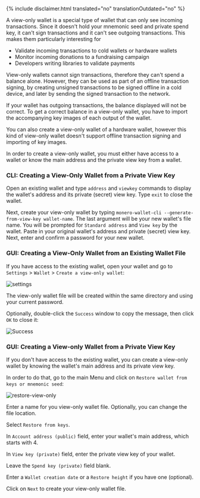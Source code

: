{% include disclaimer.html translated="no" translationOutdated="no" %}

A view-only wallet is a special type of wallet that can only see incoming transactions. Since it doesn't hold your mnemonic seed and private spend key, it can't sign transactions and it can't see outgoing transactions. This makes them particularly interesting for

* Validate incoming transactions to cold wallets or hardware wallets
* Monitor incoming donations to a fundraising campaign
* Developers writing libraries to validate payments

View-only wallets cannot sign transactions, therefore they can't spend a balance alone. However, they can be used as part of an offline transaction signing, by creating unsigned transactions to be signed offline in a cold device, and later by sending the signed transaction to the network.

If your wallet has outgoing transactions, the balance displayed will not be correct. To get a correct balance in a view-only wallet, you have to import the accompanying key images of each output of the wallet.

You can also create a view-only wallet of a hardware wallet, however this kind of view-only wallet doesn't support offline transaction signing and importing of key images.

In order to create a view-only wallet, you must either have access to a wallet or know the main address and the private view key from a wallet.

### CLI: Creating a View-Only Wallet from a Private View Key

Open an existing wallet and type `address` and `viewkey` commands to display the wallet's address and its private (secret) view key. Type `exit` to close the wallet.

Next, create your view-only wallet by typing `monero-wallet-cli --generate-from-view-key wallet-name`. The last argument will be your new wallet's file name. You will be prompted for `Standard address` and `View key` by the wallet. Paste in your original wallet's address and private (secret) view key. Next, enter and confirm a password for your new wallet.

### GUI: Creating a View-Only Wallet from an Existing Wallet File
If you have access to the existing wallet, open your wallet and go to `Settings` > `Wallet` > `Create a view-only wallet`:

![settings](/img/resources/user-guides/en/view-only/settings.png)

The view-only wallet file will be created within the same directory and using your current password.

Optionally, double-click the `Success` window to copy the message, then click `OK` to close it:

![Success](/img/resources/user-guides/en/view-only/Success.png)

### GUI: Creating a View-only Wallet from a Private View Key
If you don't have access to the existing wallet, you can create a view-only wallet by knowing the wallet's main address and its private view key.

In order to do that, go to the main Menu and click on `Restore wallet from keys or mnemonic seed`:

![restore-view-only](/img/resources/user-guides/en/view-only/restore-view-only.png)

Enter a name for you view-only wallet file. Optionally, you can change the file location.

Select `Restore from keys`.

In `Account address (public)` field, enter your wallet's main address, which starts with 4.

In `View key (private)` field, enter the private view key of your wallet.

Leave the `Spend key (private)` field blank.

Enter a `Wallet creation date` or a `Restore height` if you have one (optional).

Click on `Next` to create your view-only wallet file.
